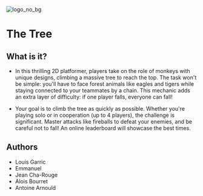 ![logo_no_bg](https://github.com/user-attachments/assets/ed65db90-4eb7-4e78-aa71-ae0b1a181315)

# The Tree

## What is it?

- In this thrilling 2D platformer, players take on the role of monkeys with unique designs, climbing a massive tree to reach the top. The task won't be simple: you'll have to face forest animals like eagles and tigers while staying connected to your teammates by a chain. This mechanic adds an extra layer of difficulty: if one player falls, everyone can fall!

- Your goal is to climb the tree as quickly as possible. Whether you're playing solo or in cooperation (up to 4 players), the challenge is significant. Master attacks like fireballs to defeat your enemies, and be careful not to fall! An online leaderboard will showcase the best times.

##  Authors

- Louis Garric
- Emmanuel
- Jean Cha-Rouge
- Alois Bourret
- Antoine Arnould
